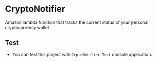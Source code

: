 # CryptoNotifier
Amazon lambda function that tracks the current status of your personal cryptocurrency wallet
## Test
* You can test this project with `CrptoNotifier-Test` console application.
